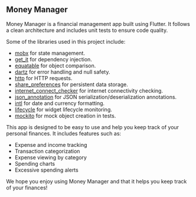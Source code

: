 ## Money Manager

Money Manager is a financial management app built using Flutter. It follows a clean architecture and includes unit tests to ensure code quality.

Some of the libraries used in this project include:

- [mobx](https://pub.dev/packages/mobx) for state management.
- [get_it](https://pub.dev/packages/get_it) for dependency injection.
- [equatable](https://pub.dev/packages/equatable) for object comparison.
- [dartz](https://pub.dev/packages/dartz) for error handling and null safety.
- [http](https://pub.dev/packages/http) for HTTP requests.
- [share_preferences](https://pub.dev/packages/shared_preferences) for persistent data storage.
- [internet_connect_checker](https://pub.dev/packages/internet_connection_checker/install) for internet connectivity checking.
- [json_annotation](https://pub.dev/packages/json_annotation)  for JSON serialization/deserialization annotations.
- [intl](https://pub.dev/packages/intl) for date and currency formatting.
- [lifecycle](https://pub.dev/packages/lifecycle) for widget lifecycle monitoring.
- [mockito](https://pub.dev/packages/mockito) for mock object creation in tests.

This app is designed to be easy to use and help you keep track of your personal finances. It includes features such as:

- Expense and income tracking
- Transaction categorization
- Expense viewing by category
- Spending charts
- Excessive spending alerts

We hope you enjoy using Money Manager and that it helps you keep track of your finances!